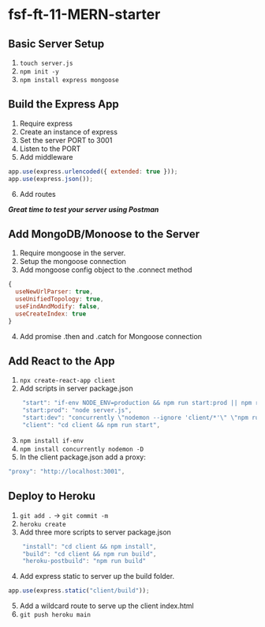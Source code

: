 # fsf-ft-11-MERN-starter

## Basic Server Setup

1. `touch server.js`
2. `npm init -y`
3. `npm install express mongoose`

## Build the Express App

1. Require express
2. Create an instance of express
3. Set the server PORT to 3001
4. Listen to the PORT
5. Add middleware

```javascript
app.use(express.urlencoded({ extended: true }));
app.use(express.json());
```

6. Add routes

**_Great time to test your server using Postman_**

## Add MongoDB/Monoose to the Server

1. Require mongoose in the server.
2. Setup the mongoose connection
3. Add mongoose config object to the .connect method

```javascript
{
  useNewUrlParser: true,
  useUnifiedTopology: true,
  useFindAndModify: false,
  useCreateIndex: true
}
```

4. Add promise .then and .catch for Mongoose connection

## Add React to the App

1. `npx create-react-app client`
2. Add scripts in server package.json

```javascript
    "start": "if-env NODE_ENV=production && npm run start:prod || npm run start:dev",
    "start:prod": "node server.js",
    "start:dev": "concurrently \"nodemon --ignore 'client/*'\" \"npm run client\"",
    "client": "cd client && npm run start",
```

3. `npm install if-env`
4. `npm install concurrently nodemon -D`
5. In the client package.json add a proxy:

```javascript
"proxy": "http://localhost:3001",
```

## Deploy to Heroku

1. `git add .` -> `git commit -m `
2. `heroku create`
3. Add three more scripts to server package.json

``` javascript
    "install": "cd client && npm install",
    "build": "cd client && npm run build",
    "heroku-postbuild": "npm run build"
```

4. Add express static to server up the build folder.

``` javascript
app.use(express.static("client/build"));
```

5. Add a wildcard route to serve up the client index.html
6. `git push heroku main`
